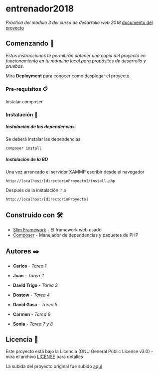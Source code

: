 # entrenador2018
_Práctica del módulo 3 del curso de desarrollo web 2018_  [ documento del proyecto](https://github.com/davidtrigo/Entrenador2018/doc/)

## Comenzando 🚀

_Estas instrucciones te permitirán obtener una copia del proyecto en funcionamiento en tu máquina local para propósitos de desarrollo y pruebas._

Mira **Deployment** para conocer como desplegar el proyecto.


### Pre-requisitos 📋

Instalar composer


### Instalación 🔧

##### Instalación de las dependencias. 

Se deberá instalar  las dependencias 

``` composer install  ``` 

##### Instalación de la BD

Una vez arrancado el servidor XAMMP escribir desde el navegador

```http://localhost/[directorioProyecto]/install.php  ```

Después de la instalación ir a 

```http://localhost/[directorioProyecto]```

## Construido con 🛠️

* [Slim Framework](http://www.https://www.slimframework.com/) - El framework web usado
* [Composer](https://https://getcomposer.org/) - Manejador de dependencias y paquetes de PHP

## Autores ✒️

* **Carlos** - *Tarea 1* 

* **Juan** - *Tarea 2* 

* **David Trigo** - *Tarea 3* 

* **Dostow** - *Tarea 4* 

* **David Gasa** - *Tarea 5* 

* **Carmen** - *Tarea 6* 

* **Sonia** - *Tarea 7 y 8* 

## Licencia 📄

Este proyecto está bajo la Licencia (GNU General Public License v3.0) - mira el archivo [LICENSE](LICENSE) para detalles

La subida del proyecto original fue subido  [aqui](https://github.com/osorcom/entrenador2018)

